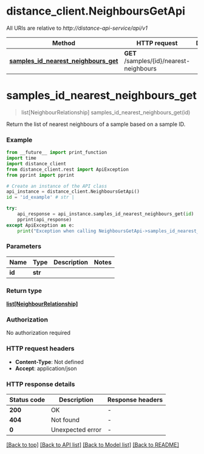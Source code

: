 # distance_client.NeighboursGetApi

All URIs are relative to *http://distance-api-service/api/v1*

Method | HTTP request | Description
------------- | ------------- | -------------
[**samples_id_nearest_neighbours_get**](NeighboursGetApi.md#samples_id_nearest_neighbours_get) | **GET** /samples/{id}/nearest-neighbours | 


# **samples_id_nearest_neighbours_get**
> list[NeighbourRelationship] samples_id_nearest_neighbours_get(id)



Return the list of nearest neighbours of a sample based on a sample ID.

### Example

```python
from __future__ import print_function
import time
import distance_client
from distance_client.rest import ApiException
from pprint import pprint

# Create an instance of the API class
api_instance = distance_client.NeighboursGetApi()
id = 'id_example' # str | 

try:
    api_response = api_instance.samples_id_nearest_neighbours_get(id)
    pprint(api_response)
except ApiException as e:
    print("Exception when calling NeighboursGetApi->samples_id_nearest_neighbours_get: %s\n" % e)
```

### Parameters

Name | Type | Description  | Notes
------------- | ------------- | ------------- | -------------
 **id** | **str**|  | 

### Return type

[**list[NeighbourRelationship]**](NeighbourRelationship.md)

### Authorization

No authorization required

### HTTP request headers

 - **Content-Type**: Not defined
 - **Accept**: application/json

### HTTP response details
| Status code | Description | Response headers |
|-------------|-------------|------------------|
**200** | OK |  -  |
**404** | Not found |  -  |
**0** | Unexpected error |  -  |

[[Back to top]](#) [[Back to API list]](../README.md#documentation-for-api-endpoints) [[Back to Model list]](../README.md#documentation-for-models) [[Back to README]](../README.md)

